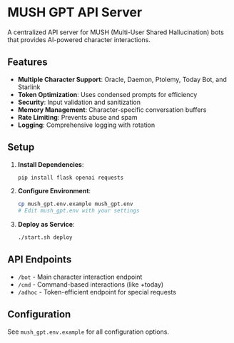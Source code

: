 # MUSH GPT API Server

A centralized API server for MUSH (Multi-User Shared Hallucination) bots that provides AI-powered character interactions.

## Features

- **Multiple Character Support**: Oracle, Daemon, Ptolemy, Today Bot, and Starlink
- **Token Optimization**: Uses condensed prompts for efficiency
- **Security**: Input validation and sanitization
- **Memory Management**: Character-specific conversation buffers
- **Rate Limiting**: Prevents abuse and spam
- **Logging**: Comprehensive logging with rotation

## Setup

1. **Install Dependencies**:
   ```bash
   pip install flask openai requests
   ```

2. **Configure Environment**:
   ```bash
   cp mush_gpt.env.example mush_gpt.env
   # Edit mush_gpt.env with your settings
   ```

3. **Deploy as Service**:
   ```bash
   ./start.sh deploy
   ```

## API Endpoints

- `/bot` - Main character interaction endpoint
- `/cmd` - Command-based interactions (like +today)
- `/adhoc` - Token-efficient endpoint for special requests

## Configuration

See `mush_gpt.env.example` for all configuration options.
